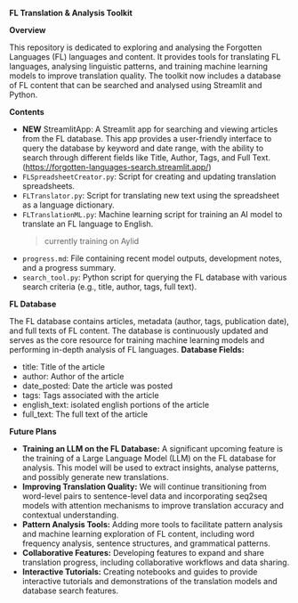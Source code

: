 **FL Translation & Analysis Toolkit**

**Overview**

This repository is dedicated to exploring and analysing the Forgotten Languages (FL) languages and content. It provides tools for translating FL languages, analysing linguistic patterns, and training machine learning models to improve translation quality. The toolkit now includes a database of FL content that can be searched and analysed using Streamlit and Python.
  
**Contents**

- **NEW** StreamlitApp: A Streamlit app for searching and viewing articles from the FL database. This app provides a user-friendly interface to query the database by keyword and date range, with the ability to search through different fields like Title, Author, Tags, and Full Text. (https://forgotten-languages-search.streamlit.app/)
- `FLSpreadsheetCreator.py`: Script for creating and updating translation spreadsheets.
- `FLTranslator.py`: Script for translating new text using the spreadsheet as a language dictionary.
- `FLTranslationML.py`: Machine learning script for training an AI model to translate an FL language to English.
  > currently training on Aylid
- `progress.md`: File containing recent model outputs, development notes, and a progress summary.
- `search_tool.py`: Python script for querying the FL database with various search criteria (e.g., title, author, tags, full text).

**FL Database** 

The FL database contains articles, metadata (author, tags, publication date), and full texts of FL content. The database is continuously updated and serves as the core resource for training machine learning models and performing in-depth analysis of FL languages. **Database Fields:**
- title: Title of the article
- author: Author of the article
- date_posted: Date the article was posted
- tags: Tags associated with the article
- english_text: isolated english portions of the article
- full_text: The full text of the article
  
**Future Plans**

- **Training an LLM on the FL Database:** A significant upcoming feature is the training of a Large Language Model (LLM) on the FL database for analysis. This model will be used to extract insights, analyse patterns, and possibly generate new translations.
- **Improving Translation Quality:** We will continue transitioning from word-level pairs to sentence-level data and incorporating seq2seq models with attention mechanisms to improve translation accuracy and contextual understanding.
- **Pattern Analysis Tools:** Adding more tools to facilitate pattern analysis and machine learning exploration of FL content, including word frequency analysis, sentence structures, and grammatical patterns.
- **Collaborative Features:** Developing features to expand and share translation progress, including collaborative workflows and data sharing.
- **Interactive Tutorials:** Creating notebooks and guides to provide interactive tutorials and demonstrations of the translation models and database search features.


